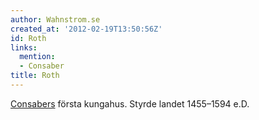 ```yaml
---
author: Wahnstrom.se
created_at: '2012-02-19T13:50:56Z'
id: Roth
links:
  mention:
  - Consaber
title: Roth
---
```


[Consabers] första kungahus. Styrde landet 1455–1594 e.D.

  [Consabers]: Consaber